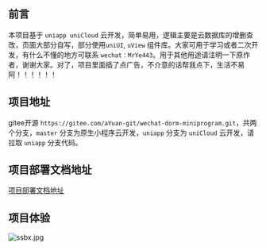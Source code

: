 ## 前言
本项目基于 `uniapp uniCloud` 云开发，简单易用，逻辑主要是云数据库的增删查改，页面大部分自写，部分使用`uniUI`, `uView` 组件库。大家可用于学习或者二次开发，有什么不懂的地方可联系 `wechat：MrYe443`。用于其他用途请注明一下原作者，谢谢大家。对了，项目里面插了点广告，不介意的话帮我点下，生活不易阿！！！！！！

## 项目地址
gitee开源  `https://gitee.com/aYuan-git/wechat-dorm-miniprogram.git`，共两个分支，`master` 分支为原生小程序云开发，`uniapp` 分支为 `uniCloud` 云开发，请拉取 `uniapp` 分支代码。

## 项目部署文档地址
[项目部署文档地址](https://juejin.cn/post/7208445726905319485)

## 项目体验

![ssbx.jpg](https://mp-e93e0c5f-05cf-4713-9d34-a6449768f5b0.cdn.bspapp.com/cloudstorage/gh_6d5907af00c8_258.jpg)

